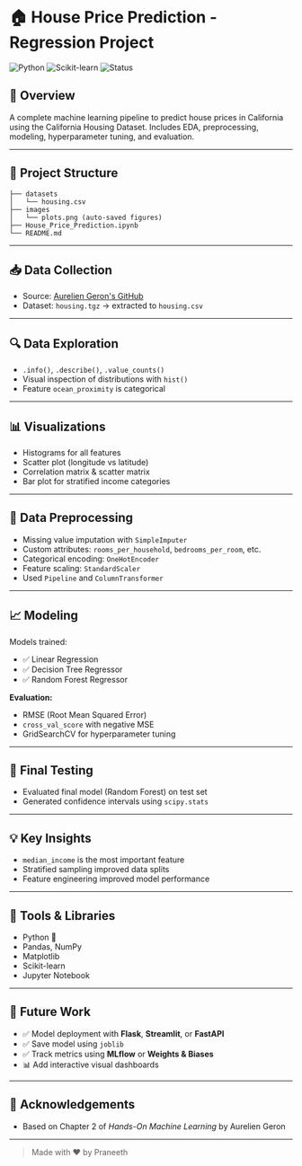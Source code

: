 # 🏠 House Price Prediction - Regression Project

![Python](https://img.shields.io/badge/Python-3.8%2B-blue)
![Scikit-learn](https://img.shields.io/badge/Scikit--learn-1.0%2B-orange)
![Status](https://img.shields.io/badge/status-complete-brightgreen)

## 📘 Overview
A complete machine learning pipeline to predict house prices in California using the California Housing Dataset. Includes EDA, preprocessing, modeling, hyperparameter tuning, and evaluation.

---

## 📂 Project Structure
```
├── datasets
│   └── housing.csv
├── images
│   └── plots.png (auto-saved figures)
├── House_Price_Prediction.ipynb
└── README.md
```

---

## 📥 Data Collection
- Source: [Aurelien Geron's GitHub](https://github.com/ageron/data)
- Dataset: `housing.tgz` → extracted to `housing.csv`

---

## 🔍 Data Exploration
- `.info()`, `.describe()`, `.value_counts()`
- Visual inspection of distributions with `hist()`
- Feature `ocean_proximity` is categorical

---

## 📊 Visualizations
- Histograms for all features
- Scatter plot (longitude vs latitude)
- Correlation matrix & scatter matrix
- Bar plot for stratified income categories

---

## 🧹 Data Preprocessing
- Missing value imputation with `SimpleImputer`
- Custom attributes: `rooms_per_household`, `bedrooms_per_room`, etc.
- Categorical encoding: `OneHotEncoder`
- Feature scaling: `StandardScaler`
- Used `Pipeline` and `ColumnTransformer`

---

## 📈 Modeling
Models trained:
- ✅ Linear Regression
- ✅ Decision Tree Regressor
- ✅ Random Forest Regressor

**Evaluation:**
- RMSE (Root Mean Squared Error)
- `cross_val_score` with negative MSE
- GridSearchCV for hyperparameter tuning

---

## 🧪 Final Testing
- Evaluated final model (Random Forest) on test set
- Generated confidence intervals using `scipy.stats`

---

## 💡 Key Insights
- `median_income` is the most important feature
- Stratified sampling improved data splits
- Feature engineering improved model performance

---

## 🔧 Tools & Libraries
- Python 🐍
- Pandas, NumPy
- Matplotlib
- Scikit-learn
- Jupyter Notebook

---

## 🚀 Future Work
- ✅ Model deployment with **Flask**, **Streamlit**, or **FastAPI**
- ✅ Save model using `joblib`
- ✅ Track metrics using **MLflow** or **Weights & Biases**
- 📊 Add interactive visual dashboards

---

## 🙌 Acknowledgements
- Based on Chapter 2 of *Hands-On Machine Learning* by Aurelien Geron

---

> Made with ❤️ by Praneeth

